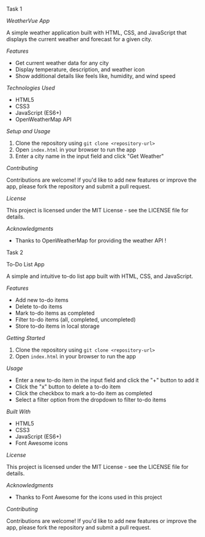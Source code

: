 Task 1

*WeatherVue App*

A simple weather application built with HTML, CSS, and JavaScript that displays the current weather and forecast for a given city.

*Features*

- Get current weather data for any city
- Display temperature, description, and weather icon
- Show additional details like feels like, humidity, and wind speed

*Technologies Used*

- HTML5
- CSS3
- JavaScript (ES6+)
- OpenWeatherMap API

*Setup and Usage*

1. Clone the repository using `git clone <repository-url>`
2. Open `index.html` in your browser to run the app
3. Enter a city name in the input field and click "Get Weather"

*Contributing*

Contributions are welcome! If you'd like to add new features or improve the app, please fork the repository and submit a pull request.

*License*

This project is licensed under the MIT License - see the LICENSE file for details.

*Acknowledgments*

- Thanks to OpenWeatherMap for providing the weather API
!

Task 2 

To-Do List App

A simple and intuitive to-do list app built with HTML, CSS, and JavaScript.

*Features*

- Add new to-do items
- Delete to-do items
- Mark to-do items as completed
- Filter to-do items (all, completed, uncompleted)
- Store to-do items in local storage

*Getting Started*

1. Clone the repository using `git clone <repository-url>`
2. Open `index.html` in your browser to run the app

*Usage*

- Enter a new to-do item in the input field and click the "+" button to add it
- Click the "x" button to delete a to-do item
- Click the checkbox to mark a to-do item as completed
- Select a filter option from the dropdown to filter to-do items

*Built With*

- HTML5
- CSS3
- JavaScript (ES6+)
- Font Awesome icons

*License*

This project is licensed under the MIT License - see the LICENSE file for details.

*Acknowledgments*

- Thanks to Font Awesome for the icons used in this project

*Contributing*

Contributions are welcome! If you'd like to add new features or improve the app, please fork the repository and submit a pull request.

